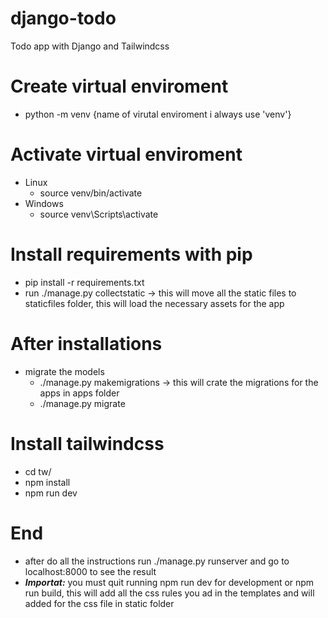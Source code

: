 # django-todo
Todo app with Django and Tailwindcss

# Create virtual enviroment
- python -m venv {name of virutal enviroment i always use 'venv'}

# Activate virtual enviroment
- Linux
  - source venv/bin/activate
- Windows
  - source venv\Scripts\activate
  
# Install requirements with pip
- pip install -r requirements.txt
- run ./manage.py collectstatic -> this will move all the static files to staticfiles folder, this will load the necessary assets for the app

# After installations
- migrate the models
  - ./manage.py makemigrations -> this will crate the migrations for the apps in apps folder
  - ./manage.py migrate

# Install tailwindcss
- cd tw/
- npm install
- npm run dev

# End
- after do all the instructions run ./manage.py runserver and go to localhost:8000 to see the result
- ***Importat:*** you must quit running npm run dev for development or npm run build, this will add all the css rules you ad in the templates and will added for the css file in static folder

